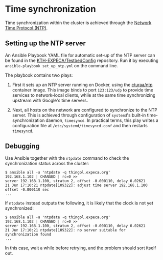 # Time synchronization

Time synchronization within the cluster is achieved through the [Network Time Protocol (NTP)](http://www.ntp.org/).

## Setting up the NTP server

An Ansible Playbook YAML file for automatic set-up of the NTP server can be found in the [KTH-EXPECA/TestbedConfig](https://github.com/KTH-EXPECA/TestbedConfig/tree/master/services/ntp/playbooks/set_up_ntp.yml) repository.
Run it by executing `ansible-playbook set_up_ntp.yml` on the command line.

The playbook contains two plays:

1. First it sets up an NTP server running on Docker, using the [cturaa/ntp](https://hub.docker.com/r/cturra/ntp) container image.
   This image binds to port `123:123/udp` to provide time services to network-local clients, while at the same time synchronizing upstream with Google's time servers.

2. Next, all hosts on the network are configured to synchronize to the NTP server.
   This is achieved through configuration of `systemd`'s built-in time-synchronization daemon, `timesyncd`.
   In practical terms, this play writes a configuration file at `/etc/systemd/timesyncd.conf` and then restarts `timesyncd`.

## Debugging

Use Ansible together with the `ntpdate` command to check the synchronization status across the cluster:

```console
$ ansible all -a 'ntpdate -q thingol.expeca.org'
192.168.1.102 | CHANGED | rc=0 >>
server 192.168.1.100, stratum 2, offset -0.000110, delay 0.02621
21 Jun 17:10:21 ntpdate[109322]: adjust time server 192.168.1.100 offset -0.000110 sec
...
```

If `ntpdate` instead outputs the following, it is likely that the clock is not yet synchronized:

```console
$ ansible all -a 'ntpdate -q thingol.expeca.org'
192.168.1.102 | CHANGED | rc=0 >>
server 192.168.1.100, stratum 2, offset -0.000110, delay 0.02621
21 Jun 17:10:21 ntpdate[109322]: no server suitable for synchronization found
...
```

In this case, wait a while before retrying, and the problem should sort itself out.
